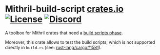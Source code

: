 # Mithril-build-script [crates.io](https://img.shields.io/crates/v/mithril-build-script.svg) [![License](https://img.shields.io/badge/license-Apache%202.0-blue?style=flat-square)](LICENSE-APACHE) [![Discord](https://img.shields.io/discord/500028886025895936.svg?logo=discord&style=flat-square)](https://discord.gg/5kaErDKDRq)

A toolbox for Mithril crates that need a [build scripts phase](https://doc.rust-lang.org/cargo/reference/build-scripts.html).

Moreover, this crate allows to test the build scripts, which is not supported directly in `build.rs` (see: [rust-lang/cargo#1581](https://github.com/rust-lang/cargo/issues/1581)).
